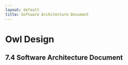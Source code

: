 ```yaml
---
layout: default
title: Software Architecture Document
---
```


# Owl Design

## 7.4 Software Architecture Document

